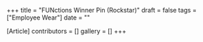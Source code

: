 +++
title = "FUNctions Winner Pin (Rockstar)"
draft = false
tags = ["Employee Wear"]
date = ""

[Article]
contributors = []
gallery = []
+++